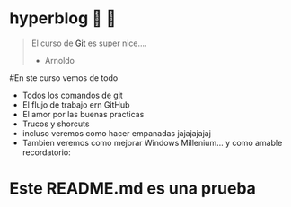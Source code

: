 # hyperblog  👻  💚
>El curso de [Git](https://platzi.com/cursos/git-github/ "Git") es super nice....
> - Arnoldo

#En ste curso vemos de todo
* Todos los comandos de git
* El flujo de trabajo ern GitHub
* El amor por las buenas practicas
* Trucos y shorcuts
* incluso veremos como hacer empanadas jajajajajaj
* Tambien veremos como mejorar Windows Millenium...
y como amable recordatorio: 
# **Este README.md es una prueba**